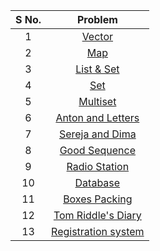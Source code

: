 | **S No.** | **Problem** |
| :-------: | :---------: |
|1| [Vector](https://codeforces.com/group/isP4JMZTix/contest/392597/problem/A)  
|2| [Map](https://codeforces.com/group/isP4JMZTix/contest/392597/problem/B)
|3| [List & Set](https://codeforces.com/group/isP4JMZTix/contest/392597/problem/D) 
|4| [Set](https://codeforces.com/group/isP4JMZTix/contest/392597/problem/E)
|5| [Multiset](https://codeforces.com/group/isP4JMZTix/contest/392597/problem/F)   |
|6| [Anton and Letters](https://codeforces.com/group/isP4JMZTix/contest/392597/problem/X)   |
|7| [Sereja and Dima](https://codeforces.com/group/isP4JMZTix/contest/392597/problem/O)  
|8| [Good Sequence](https://atcoder.jp/contests/arc087/tasks/arc087_a)
|9| [Radio Station](https://codeforces.com/contest/918/problem/B)
|10| [Database](https://www.spoj.com/problems/RPLD/)
|11| [Boxes Packing](https://codeforces.com/contest/903/problem/C)
|12| [Tom Riddle's Diary](https://codeforces.com/contest/855/problem/A)
|13| [Registration system](https://codeforces.com/contest/4/problem/C)
